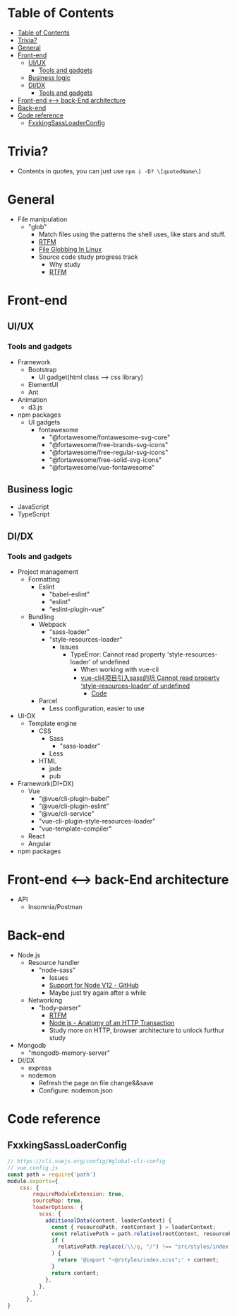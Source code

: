 # Table of Contents
- [Table of Contents](#table-of-contents)
- [Trivia?](#trivia)
- [General](#general)
- [Front-end](#front-end)
  - [UI/UX](#uiux)
    - [Tools and gadgets](#tools-and-gadgets)
  - [Business logic](#business-logic)
  - [DI/DX](#didx)
    - [Tools and gadgets](#tools-and-gadgets-1)
- [Front-end <--> back-End architecture](#front-end----back-end-architecture)
- [Back-end](#back-end)
- [Code reference](#code-reference)
  - [FxxkingSassLoaderConfig](#fxxkingsassloaderconfig)

# Trivia?
- Contents in quotes, you can just use `npm i -D? \[quotedName\]`


# General
- File manipulation
  - "glob"
    - Match files using the patterns the shell uses, like stars and stuff.
    - [RTFM](https://github.com/isaacs/node-glob)
    - [File Globbing In Linux](https://www.youtube.com/watch?v=hQyXuuBbCOo)
    - Source code study progress track
      - Why study
      - [RTFM](https://github.com/isaacs/node-glob)

# Front-end
## UI/UX
### Tools and gadgets
- Framework
  - Bootstrap
    - UI gadget(html class --> css library)
  - ElementUI
  - Ant
- Animation
  - d3.js
- npm packages
  - UI gadgets
    - fontawesome
      - "@fortawesome/fontawesome-svg-core"
      - "@fortawesome/free-brands-svg-icons"
      - "@fortawesome/free-regular-svg-icons"
      - "@fortawesome/free-solid-svg-icons"
      - "@fortawesome/vue-fontawesome"
## Business logic
- JavaScript
- TypeScript
## DI/DX
### Tools and gadgets
- Project management
  - Formatting
    - Eslint
      - "babel-eslint"
      - "eslint"
      - "eslint-plugin-vue"
  - Bundling
    - Webpack
      - "sass-loader"
      - "style-resources-loader"
        - Issues
          - TypeError: Cannot read property 'style-resources-loader' of undefined
            - When working with vue-cli
            - [vue-cli4项目引入sass的坑 Cannot read property ‘style-resources-loader‘ of undefined](https://blog.csdn.net/daxianghaoshuai/article/details/108375862)
              - [Code](#fxxkingsassloaderconfig)
    - Parcel
      - Less configuration, easier to use
- UI-DX
  - Template engine
    - CSS
      - Sass
        - "sass-loader"
      - Less
    - HTML
      - jade
      - pub
- Framework(DI+DX)
  - Vue
    - "@vue/cli-plugin-babel"
    - "@vue/cli-plugin-eslint"
    - "@vue/cli-service"
    - "vue-cli-plugin-style-resources-loader"
    - "vue-template-compiler"
  - React
  - Angular
- npm packages
# Front-end <--> back-End architecture
- API
  - Insomnia/Postman
# Back-end
- Node.js
  - Resource handler
    - "node-sass"
      - Issues
      - [Support for Node V12 - GitHub](https://github.com/sass/node-sass/issues/2632)
      - Maybe just try again after a while
  - Networking
    - "body-parser"
      - [RTFM](https://github.com/expressjs/body-parser)
      - [Node.js - Anatomy of an HTTP Transaction](https://nodejs.org/en/docs/guides/anatomy-of-an-http-transaction/)
      - Study more on HTTP, browser architecture to unlock furthur study
- Mongodb
  - "mongodb-memory-server"
- DI/DX
  - express
  - nodemon
    - Refresh the page on file change&&save
    - Configure: nodemon.json



# Code reference
## FxxkingSassLoaderConfig
```javascript 
// https://cli.vuejs.org/config/#global-cli-config
// vue.config.js
const path = require('path')
module.exports={
    css: {
        requireModuleExtension: true,
        sourceMap: true,
        loaderOptions: {
          scss: {
            additionalData(content, loaderContext) {
              const { resourcePath, rootContext } = loaderContext;
              const relativePath = path.relative(rootContext, resourcePath);
              if (
                relativePath.replace(/\\/g, "/") !== "src/styles/index.scss"
              ) {
                return '@import "~@/styles/index.scss";' + content;
              }
              return content;
            },
          },
        },
      },
}
```